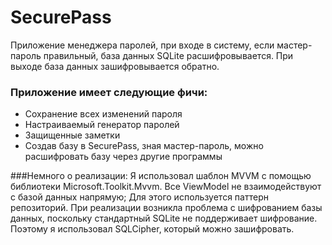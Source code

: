 # SecurePass

Приложение менеджера паролей, при входе в систему, если мастер-пароль правильный, база данных SQLite расшифровывается. При выходе база данных зашифровывается обратно.

### Приложение имеет следующие фичи:

- Сохранение всех изменений пароля
- Настраиваемый генератор паролей
- Защищенные заметки
- Создав базу в SecurePass, зная мастер-пароль, можно расшифровать базу через другие программы

###Немного о реализации:
Я использовал шаблон MVVM с помощью библиотеки Microsoft.Toolkit.Mvvm. Все ViewModel не взаимодействуют с базой данных напрямую; Для этого используется паттерн репозиторий.
При реализации возникла проблема с шифрованием базы данных, поскольку стандартный SQLite не поддерживает шифрование. Поэтому я использовал SQLCipher, который можно зашифровать.
